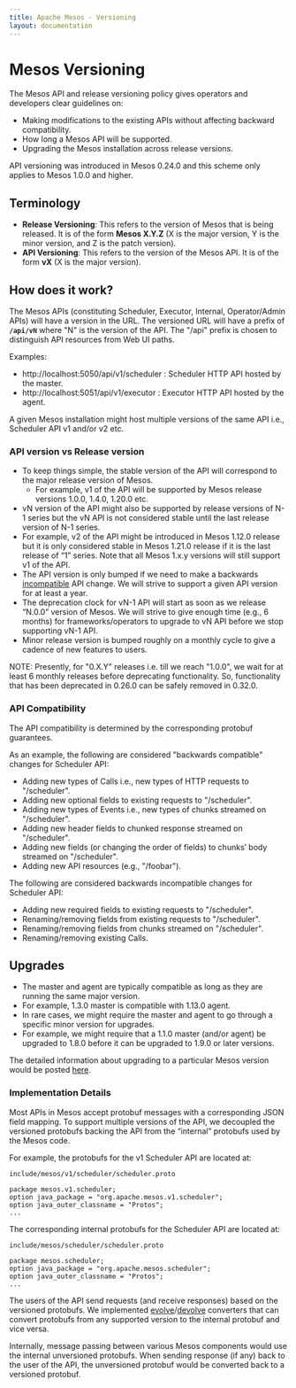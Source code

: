 ```yaml
---
title: Apache Mesos - Versioning
layout: documentation
---
```


# Mesos Versioning

The Mesos API and release versioning policy gives operators and developers clear guidelines on:

* Making modifications to the existing APIs without affecting backward compatibility.
* How long a Mesos API will be supported.
* Upgrading the Mesos installation across release versions.

API versioning was introduced in Mesos 0.24.0 and this scheme only applies to Mesos 1.0.0 and higher.

## Terminology

* **Release Versioning**: This refers to the version of Mesos that is being released. It is of the form **Mesos X.Y.Z** (X is the major version, Y is the minor version, and Z is the patch version).
* **API Versioning**: This refers to the version of the Mesos API. It is of the form **vX** (X is the major version).

## How does it work?

The Mesos APIs (constituting Scheduler, Executor, Internal, Operator/Admin APIs) will have a version in the URL. The versioned URL will have a prefix of **`/api/vN`** where "N" is the version of the API. The "/api" prefix is chosen to distinguish API resources from Web UI paths.

Examples:

* http://localhost:5050/api/v1/scheduler :  Scheduler HTTP API hosted by the master.
* http://localhost:5051/api/v1/executor  :  Executor HTTP API hosted by the agent.

A given Mesos installation might host multiple versions of the same API i.e., Scheduler API v1 and/or v2 etc.

### API version vs Release version

* To keep things simple, the stable version of the API will correspond to the major release version of Mesos.
  * For example, v1 of the API will be supported by Mesos release versions 1.0.0, 1.4.0, 1.20.0 etc.
* vN version of the API might also be supported by release versions of N-1 series but the vN API is not considered stable until the last release version of N-1 series.
 *  For example, v2 of the API might be introduced in Mesos 1.12.0 release but it is only considered stable in Mesos 1.21.0 release if it is the last release of “1” series. Note that all Mesos 1.x.y versions will still support v1 of the API.
*  The API version is only bumped if we need to make a backwards [incompatible](#api-compatibility) API change. We will strive to support a given API version for at least a year.
*  The deprecation clock for vN-1 API will start as soon as we release “N.0.0” version of Mesos. We will strive to give enough time (e.g., 6 months) for frameworks/operators to upgrade to vN API before we stop supporting vN-1 API.
*  Minor release version is bumped roughly on a monthly cycle to give a cadence of new features to users.

NOTE: Presently, for "0.X.Y" releases i.e. till we reach "1.0.0", we wait for at least 6 monthly releases before deprecating functionality. So, functionality that has been deprecated in 0.26.0 can be safely removed in 0.32.0.

### API Compatibility

The API compatibility is determined by the corresponding protobuf guarantees.

As an example, the following are considered "backwards compatible" changes for Scheduler API:

* Adding new types of Calls i.e., new types of HTTP requests to "/scheduler".
* Adding new optional fields to existing requests to "/scheduler".
* Adding new types of Events i.e., new types of chunks streamed on "/scheduler".
* Adding new header fields to chunked response streamed on "/scheduler".
* Adding new fields (or changing the order of fields) to chunks’ body streamed on "/scheduler".
* Adding new API resources (e.g., "/foobar").

The following are considered backwards incompatible changes for Scheduler API:

* Adding new required fields to existing requests to "/scheduler".
* Renaming/removing fields from existing requests to "/scheduler".
* Renaming/removing fields from chunks streamed on "/scheduler".
* Renaming/removing existing Calls.

## Upgrades

* The master and agent are typically compatible as long as they are running the same major version.
 * For example, 1.3.0 master is compatible with 1.13.0 agent.
* In rare cases, we might require the master and agent to go through a specific minor version for upgrades.
 * For example, we might require that a 1.1.0 master (and/or agent) be upgraded to 1.8.0 before it can be upgraded to 1.9.0 or later versions.

The detailed information about upgrading to a particular Mesos version would be posted [here](upgrades.md).

### Implementation Details

Most APIs in Mesos accept protobuf messages with a corresponding JSON field mapping. To support multiple versions of the API, we decoupled the versioned protobufs backing the API from the “internal” protobufs used by the Mesos code.

For example, the protobufs for the v1 Scheduler API are located at:

```
include/mesos/v1/scheduler/scheduler.proto

package mesos.v1.scheduler;
option java_package = "org.apache.mesos.v1.scheduler";
option java_outer_classname = "Protos";
...
```

The corresponding internal protobufs for the Scheduler API are located at:

```
include/mesos/scheduler/scheduler.proto

package mesos.scheduler;
option java_package = "org.apache.mesos.scheduler";
option java_outer_classname = "Protos";
...
```

The users of the API send requests (and receive responses) based on the versioned protobufs. We implemented [evolve](https://github.com/apache/mesos/blob/master/src/internal/evolve.hpp)/[devolve](https://github.com/apache/mesos/blob/master/src/internal/devolve.hpp) converters that can convert protobufs from any supported version to the internal protobuf and vice versa.

Internally, message passing between various Mesos components would use the internal unversioned protobufs. When sending response (if any) back to the user of the API, the unversioned protobuf would be converted back to a versioned protobuf.

